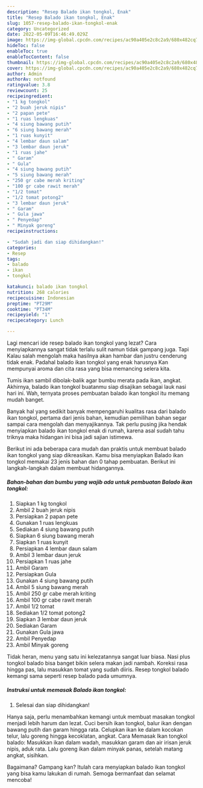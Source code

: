 ```yaml
---
description: "Resep Balado ikan tongkol, Enak"
title: "Resep Balado ikan tongkol, Enak"
slug: 1057-resep-balado-ikan-tongkol-enak
category: Uncategorized
date: 2022-05-09T16:46:49.029Z
image: https://img-global.cpcdn.com/recipes/ac90a405e2c8c2a9/680x482cq70/balado-ikan-tongkol-foto-resep-utama.jpg
hideToc: false
enableToc: true
enableTocContent: false
thumbnail: https://img-global.cpcdn.com/recipes/ac90a405e2c8c2a9/680x482cq70/balado-ikan-tongkol-foto-resep-utama.jpg
cover: https://img-global.cpcdn.com/recipes/ac90a405e2c8c2a9/680x482cq70/balado-ikan-tongkol-foto-resep-utama.jpg
author: Admin
authorAv: notfound
ratingvalue: 3.8
reviewcount: 25
recipeingredient:
- "1 kg tongkol"
- "2 buah jeruk nipis"
- "2 papan pete"
- "1 ruas lengkuas"
- "4 siung bawang putih"
- "6 siung bawang merah"
- "1 ruas kunyit"
- "4 lembar daun salam"
- "3 lembar daun jeruk"
- "1 ruas jahe"
- " Garam"
- " Gula"
- "4 siung bawang putih"
- "5 siung bawang merah"
- "250 gr cabe merah kriting"
- "100 gr cabe rawit merah"
- "1/2 tomat"
- "1/2 tomat potong2"
- "3 lembar daun jeruk"
- " Garam"
- " Gula jawa"
- " Penyedap"
- " Minyak goreng"
recipeinstructions:

- "Sudah jadi dan siap dihidangkan!"
categories:
- Resep
tags:
- balado
- ikan
- tongkol

katakunci: balado ikan tongkol 
nutrition: 268 calories
recipecuisine: Indonesian
preptime: "PT29M"
cooktime: "PT34M"
recipeyield: "1"
recipecategory: Lunch

---
```



Lagi mencari ide resep balado ikan tongkol yang lezat? Cara menyiapkannya sangat tidak terlalu sulit namun tidak gampang juga. Tapi Kalau salah mengolah maka hasilnya akan hambar dan justru cenderung tidak enak. Padahal balado ikan tongkol yang enak harusnya Kan mempunyai aroma dan cita rasa yang bisa memancing selera kita.


Tumis ikan sambil dibolak-balik agar bumbu merata pada ikan, angkat. Akhirnya, balado ikan tongkol buatanmu siap disajikan sebagai lauk nasi hari ini. Wah, ternyata proses pembuatan balado ikan tongkol itu memang mudah banget.

Banyak hal yang sedikit banyak mempengaruhi kualitas rasa dari balado ikan tongkol, pertama dari jenis bahan, kemudian pemilihan bahan segar sampai cara mengolah dan menyajikannya. Tak perlu pusing jika hendak menyiapkan balado ikan tongkol enak di rumah, karena asal sudah tahu triknya maka hidangan ini bisa jadi sajian istimewa.


Berikut ini ada beberapa cara mudah dan praktis untuk membuat balado ikan tongkol yang siap dikreasikan. Kamu bisa menyiapkan Balado ikan tongkol memakai 23 jenis bahan dan 0 tahap pembuatan. Berikut ini langkah-langkah dalam membuat hidangannya.

<!--inarticleads1-->

##### Bahan-bahan dan bumbu yang wajib ada untuk pembuatan Balado ikan tongkol:

1. Siapkan 1 kg tongkol
1. Ambil 2 buah jeruk nipis
1. Persiapkan 2 papan pete
1. Gunakan 1 ruas lengkuas
1. Sediakan 4 siung bawang putih
1. Siapkan 6 siung bawang merah
1. Siapkan 1 ruas kunyit
1. Persiapkan 4 lembar daun salam
1. Ambil 3 lembar daun jeruk
1. Persiapkan 1 ruas jahe
1. Ambil  Garam
1. Persiapkan  Gula
1. Gunakan 4 siung bawang putih
1. Ambil 5 siung bawang merah
1. Ambil 250 gr cabe merah kriting
1. Ambil 100 gr cabe rawit merah
1. Ambil 1/2 tomat
1. Sediakan 1/2 tomat potong2
1. Siapkan 3 lembar daun jeruk
1. Sediakan  Garam
1. Gunakan  Gula jawa
1. Ambil  Penyedap
1. Ambil  Minyak goreng


Tidak heran, menu yang satu ini kelezatannya sangat luar biasa. Nasi plus tongkol balado bisa banget bikin selera makan jadi nambah. Koreksi rasa hingga pas, lalu masukkan tomat yang sudah diiris. Resep tongkol balado kemangi sama seperti resep balado pada umumnya. 

<!--inarticleads2-->

##### Instruksi untuk memasak Balado ikan tongkol:


1. Selesai dan siap dihidangkan!

Hanya saja, perlu menambahkan kemangi untuk membuat masakan tongkol menjadi lebih harum dan lezat. Cuci bersih ikan tongkol, balur ikan dengan bawang putih dan garam hingga rata. Celupkan ikan ke dalam kocokan telur, lalu goreng hingga kecoklatan, angkat. Cara Memasak Ikan tongkol balado: Masukkan ikan dalam wadah, masukkan garam dan air irisan jeruk nipis, aduk rata. Lalu goreng ikan dalam minyak panas, setelah matang angkat, sisihkan. 

Bagaimana? Gampang kan? Itulah cara menyiapkan balado ikan tongkol yang bisa kamu lakukan di rumah. Semoga bermanfaat dan selamat mencoba!
